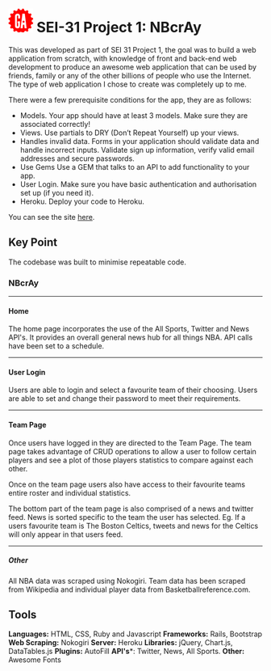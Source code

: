# ![](/app/assets/images/ga.png) SEI-31 Project 1: NBcrAy

This was developed as part of SEI 31 Project 1, the goal was to build a web application from scratch, with knowledge of front and back-end web development to produce an awesome web application that can be used by friends, family or any of the other billions of people who use the Internet. The type of web application I chose to create was completely up to me.

There were a few prerequisite conditions for the app, they are as follows:

- Models. Your app should have at least 3 models. Make sure they are associated correctly!
- Views. Use partials to DRY (Don’t Repeat Yourself) up your views.
- Handles invalid data. Forms in your application should validate data and handle incorrect inputs. Validate sign up information, verify valid email addresses and secure passwords.
- Use Gems Use a GEM that talks to an API to add functionality to your app.
- User Login. Make sure you have basic authentication and authorisation set up (if you need it).
- Heroku. Deploy your code to Heroku.



You can see the site [here](https://nbaapp.herokuapp.com/).

## Key Point
The codebase was built to minimise repeatable code. 


### NBcrAy
---
#### Home

The home page incorporates the use of the All Sports, Twitter and News API's. It provides an overall general news hub for all things NBA. API calls have been set to a schedule.

---
#### User Login

Users are able to login and select a favourite team of their choosing. Users are able to set and change their password to meet their requirements.

----

#### Team Page

Once users have logged in they are directed to the Team Page. The team page takes advantage of CRUD operations to allow a user to follow certain players and see a plot of those players statistics to compare against each other.

Once on the team page users also have access to their favourite teams entire roster and individual statistics.

The bottom part of the team page is also comprised of a news and twitter feed. News is sorted specific to the team the user has selected. Eg. If a users favourite team is The Boston Celtics, tweets and news for the Celtics will only appear in that users feed.

---

##### Other

All NBA data was scraped using Nokogiri. Team data has been scraped from Wikipedia and individual player data from Basketballreference.com.

## Tools
**Languages:** HTML, CSS, Ruby and Javascript
**Frameworks:** Rails, Bootstrap
**Web Scraping:** Nokogiri
**Server:** Heroku
**Libraries:** jQuery, Chart.js, DataTables.js
**Plugins:** AutoFill
**API's***: Twitter, News, All Sports.
**Other:** Awesome Fonts